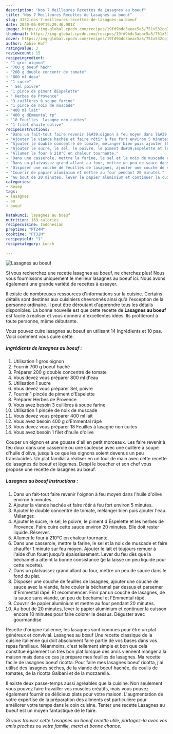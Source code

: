 ```yaml
---
description: "Nos 7 Meilleures Recettes de Lasagnes au boeuf"
title: "Nos 7 Meilleures Recettes de Lasagnes au boeuf"
slug: 3352-nos-7-meilleures-recettes-de-lasagnes-au-boeuf
date: 2020-06-09T19:29:46.901Z
image: https://img-global.cpcdn.com/recipes/19fd9bdc3aeac5a5/751x532cq70/lasagnes-au-boeuf-photo-principale-de-la-recette.jpg
thumbnail: https://img-global.cpcdn.com/recipes/19fd9bdc3aeac5a5/751x532cq70/lasagnes-au-boeuf-photo-principale-de-la-recette.jpg
cover: https://img-global.cpcdn.com/recipes/19fd9bdc3aeac5a5/751x532cq70/lasagnes-au-boeuf-photo-principale-de-la-recette.jpg
author: Abbie Huff
ratingvalue: 3
reviewcount: 15
recipeingredient:
- "1 gros oignon"
- "700 g boeuf hach"
- "200 g double concentr de tomate"
- "800 ml deau"
- "1 sucre"
- " Sel poivre"
- "1 pince de piment dEspelette"
- " Herbes de Provence"
- "3 cuillères à soupe farine"
- "1 pince de noix de muscade"
- "400 ml lait"
- "400 g dEmmental rp"
- "18 Feuilles  lasagne non cuites"
- "1 filet dhuile dolive"
recipeinstructions:
- "Dans un fait-tout faire revenir l&#39;oignon à feu moyen dans l&#39;huile d&#39;olive environ 5 minutes."
- "Ajouter la viande hachée et faire rôtir à feu fort environ 5 minutes."
- "Ajouter le double concentré de tomate, mélanger bien puis ajouter l&#39;eau. Mélanger."
- "Ajouter le sucre, le sel, le poivre, le piment d&#39;Espelette et les herbes de Provence. Faire cuire cette sauce environ 20 minutes. Elle doit rester liquide. Réserver."
- "Allumer le four à 210°C en chaleur tournante."
- "Dans une casserole, mettre la farine, le sel et la noix de muscade et faire chauffer 1 minute sur feu moyen. Ajouter le lait et toujours remuer à l&#39;aide d&#39;un fouet jusqu&#39;à épaississement. Lever du feu dès que la béchamel a atteint la bonne consistance (je la laisse un peu liquide pour cette recette)."
- "Dans un platvassez grand allant au four, mettre un peu de sauce dans le fond du plat."
- "Disposer une couche de feuilles de lasagnes, ajouter une couche de sauce avec la viande, faire couler la béchamel par dessus et parsemer d&#39;Emmental râpé. Et recommencer. Finir par un couche de lasagnes, de la sauce sans viande, un peu de béchamel et l&#39;Emmental râpé."
- "Couvrir de papier aluminium et mettre au four pendant 20 minutes."
- "Au bout de 20 minutes, lever le papier aluminium et continuer la cuisson encore 10 minutes pour faire colorer le dessus. Déguster avec gourmandise"
categories:
- Resep
tags:
- lasagnes
- au
- boeuf

katakunci: lasagnes au boeuf 
nutrition: 163 calories
recipecuisine: Indonesian
preptime: "PT24M"
cooktime: "PT32M"
recipeyield: "1"
recipecategory: Lunch

---
```



![Lasagnes au boeuf](https://img-global.cpcdn.com/recipes/19fd9bdc3aeac5a5/751x532cq70/lasagnes-au-boeuf-photo-principale-de-la-recette.jpg)

Si vous recherchez une recette lasagnes au boeuf, ne cherchez plus! Nous vous fournissons uniquement le meilleur lasagnes au boeuf ici. Nous avons également une grande variété de recettes à essayer.

Il existe de nombreuses ressources d'informations sur la cuisine. Certains détails sont destinés aux cuisiniers chevronnés ainsi qu'à l'exception de la personne ordinaire. Il peut être déroutant d'apprendre tous les détails disponibles. La bonne nouvelle est que cette recette de <strong> Lasagnes au boeuf </strong> est facile à réaliser et vous donnera d'excellentes idées. Ils profiteront à toute personne, même débutante.

<!--inarticleads1-->

Vous pouvez cuire lasagnes au boeuf en utilisant 14 Ingrédients et 10 pas. Voici comment vous cuire cette.

##### Ingrédients de lasagnes au boeuf :

1. Utilisation 1 gros oignon
1. Fournir 700 g boeuf haché
1. Préparer 200 g double concentré de tomate
1. Vous devez vous préparer 800 ml d&#39;eau
1. Utilisation 1 sucre
1. Vous devez vous préparer  Sel, poivre
1. Fournir 1 pincée de piment d&#39;Espelette
1. Préparer  Herbes de Provence
1. Vous avez besoin 3 cuillères à soupe farine
1. Utilisation 1 pincée de noix de muscade
1. Vous devez vous préparer 400 ml lait
1. Vous avez besoin 400 g d&#39;Emmental râpé
1. Vous devez vous préparer 18 Feuilles à lasagne non cuites
1. Vous avez besoin 1 filet d&#39;huile d&#39;olive


Couper un oignon et une gousse d&#39;ail en petit morceaux. Les faire revenir à feu doux dans une casserole ou une sauteuse avec une cuillère à soupe d&#39;huile d&#39;olive, jusqu&#39;à ce que les oignons soient devenus un peu translucides. Un plat familial à réaliser en un tour de main avec cette recette de lasagnes de boeuf et légumes. Despi le boucher et son chef vous propose une recette de lasagnes au bœuf. 

<!--inarticleads2-->

##### Lasagnes au boeuf instructions :

1. Dans un fait-tout faire revenir l&#39;oignon à feu moyen dans l&#39;huile d&#39;olive environ 5 minutes.
1. Ajouter la viande hachée et faire rôtir à feu fort environ 5 minutes.
1. Ajouter le double concentré de tomate, mélanger bien puis ajouter l&#39;eau. Mélanger.
1. Ajouter le sucre, le sel, le poivre, le piment d&#39;Espelette et les herbes de Provence. Faire cuire cette sauce environ 20 minutes. Elle doit rester liquide. Réserver.
1. Allumer le four à 210°C en chaleur tournante.
1. Dans une casserole, mettre la farine, le sel et la noix de muscade et faire chauffer 1 minute sur feu moyen. Ajouter le lait et toujours remuer à l&#39;aide d&#39;un fouet jusqu&#39;à épaississement. Lever du feu dès que la béchamel a atteint la bonne consistance (je la laisse un peu liquide pour cette recette).
1. Dans un platvassez grand allant au four, mettre un peu de sauce dans le fond du plat.
1. Disposer une couche de feuilles de lasagnes, ajouter une couche de sauce avec la viande, faire couler la béchamel par dessus et parsemer d&#39;Emmental râpé. Et recommencer. Finir par un couche de lasagnes, de la sauce sans viande, un peu de béchamel et l&#39;Emmental râpé.
1. Couvrir de papier aluminium et mettre au four pendant 20 minutes.
1. Au bout de 20 minutes, lever le papier aluminium et continuer la cuisson encore 10 minutes pour faire colorer le dessus. Déguster avec gourmandise


Recette d&#39;origine italienne, les lasagnes sont connues pour être un plat généreux et convivial. Lasagnes au bœuf Une recette classique de la cuisine italienne qui doit absolument faire partie de vos bases dans vos repas familiaux. Néanmoins, c&#39;est tellement simple et bon que cela constitue également un très bon plat lorsque des amis viennent manger à la maison mais dans ce cas je prépare mes feuilles de lasagnes. Ma recette facile de lasagnes boeuf ricotta. Pour faire mes lasagnes boeuf ricotta, j&#39;ai utilisé des lasagnes sèches, de la viande de boeuf hachée, du coulis de tomates, de la ricotta Galbani et de la mozzarella. 

<!--inarticleads1-->

<p>
Il existe deux passe-temps aussi agréables que la cuisine. Non seulement vous pouvez faire travailler vos muscles créatifs, mais vous pouvez également fournir de délicieux plats pour votre maison. L'augmentation de votre expertise de la préparation des aliments est particulière pour améliorer votre temps dans le coin cuisine. Tenter une recette Lasagnes au boeuf est un moyen fantastique de le faire.
</p>

<p>
<i>Si vous trouvez cette Lasagnes au boeuf recette utile, partagez-la avec vos amis proches ou votre famille, merci et bonne chance.</i>
</p>
